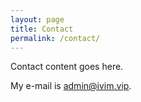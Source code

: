 ```yaml
---
layout: page
title: Contact
permalink: /contact/
---
```


Contact content goes here.

My e-mail is [admin@ivim.vip](mailto:admin@ivim.vip).
